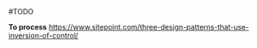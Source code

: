 #TODO 

**To process**
https://www.sitepoint.com/three-design-patterns-that-use-inversion-of-control/
